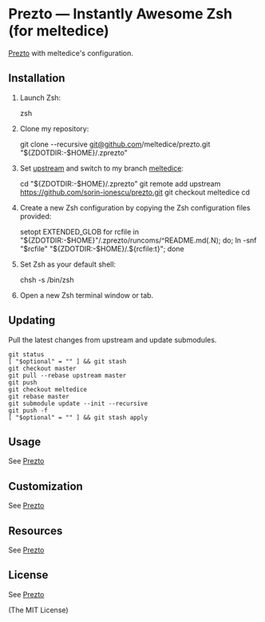 Prezto — Instantly Awesome Zsh (for meltedice)
==========================================

[Prezto](https://github.com/sorin-ionescu/prezto) with meltedice's configuration.

Installation
------------


  1. Launch Zsh:

        zsh

  2. Clone my repository:

        git clone --recursive git@github.com/meltedice/prezto.git "${ZDOTDIR:-$HOME}/.zprezto"

  3. Set [upstream](https://github.com/sorin-ionescu/prezto) and switch to my branch [meltedice](https://github.com/sorin-ionescu/prezto.git):

        cd "${ZDOTDIR:-$HOME}/.zprezto"
        git remote add upstream https://github.com/sorin-ionescu/prezto.git
        git checkout meltedice
        cd

  4. Create a new Zsh configuration by copying the Zsh configuration files
     provided:

        setopt EXTENDED_GLOB
        for rcfile in "${ZDOTDIR:-$HOME}"/.zprezto/runcoms/^README.md(.N); do; ln -snf "$rcfile" "${ZDOTDIR:-$HOME}/.${rcfile:t}"; done

  5. Set Zsh as your default shell:

        chsh -s /bin/zsh

  6. Open a new Zsh terminal window or tab.

Updating
--------

Pull the latest changes from upstream and update submodules.

    git status
    [ "$optional" = "" ] && git stash
    git checkout master
    git pull --rebase upstream master
    git push
    git checkout meltedice
    git rebase master
    git submodule update --init --recursive
    git push -f
    [ "$optional" = "" ] && git stash apply

Usage
-----

See [Prezto](https://github.com/sorin-ionescu/prezto)

Customization
-------------

See [Prezto](https://github.com/sorin-ionescu/prezto)

Resources
---------

See [Prezto](https://github.com/sorin-ionescu/prezto)

License
-------

See [Prezto](https://github.com/sorin-ionescu/prezto)

(The MIT License)

